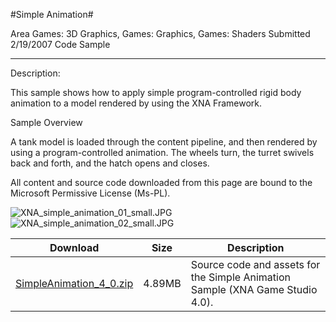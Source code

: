 #Simple Animation#

Area
Games: 3D Graphics, Games: Graphics, Games: Shaders
Submitted
2/19/2007
Code Sample

---

Description:

This sample shows how to apply simple program-controlled rigid body animation to a model rendered by using the XNA Framework.

Sample Overview

A tank model is loaded through the content pipeline, and then rendered by using a program-controlled animation. The wheels turn, the turret swivels back and forth, and the hatch opens and closes.

All content and source code downloaded from this page are bound to the Microsoft Permissive License (Ms-PL).

![XNA_simple_animation_01_small.JPG](https://github.com/simondarksidej/XNAGameStudio/blob/master/Images/XNA_simple_animation_01_small.JPG)![XNA_simple_animation_02_small.JPG](https://github.com/simondarksidej/XNAGameStudio/blob/master/Images/XNA_simple_animation_02_small.JPG)
	

Download | Size | Description
---|---|---|
[SimpleAnimation_4_0.zip](https://github.com/simondarksidej/XNAGameStudio/blob/master/Samples/SimpleAnimation_4_0.zip?raw=true) | 4.89MB | Source code and assets for the Simple Animation Sample (XNA Game Studio 4.0). 